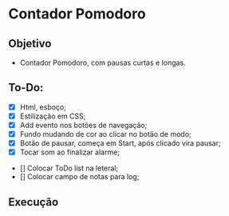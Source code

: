 # Contador Pomodoro

## Objetivo

- Contador Pomodoro, com pausas curtas e longas.

## To-Do:

- [x] Html, esboço;
- [x] Estilização em CSS;
- [x] Add evento nos botões de navegação;
- [x] Fundo mudando de cor ao clicar no botão de modo;
- [x] Botão de pausar, começa em Start, após clicado vira pausar;
- [x] Tocar som ao finalizar alarme;
- [] Colocar ToDo list na leteral;
- [] Colocar campo de notas para log;
 
## Execução

